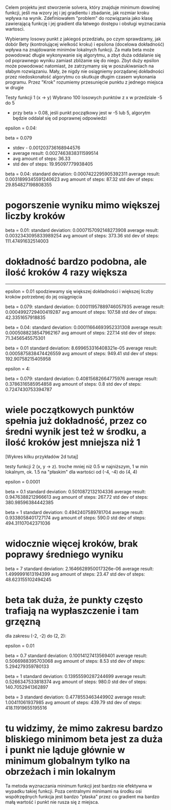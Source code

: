 Celem projektu jest stworzenie solvera, który znajduje minimum dowolnej funkcji, jeśli ma wzory 
jej i jej gradientu i zbadanie, jak rozmiar kroku wpływa na wynik.
Zdefiniowałem "problem" do rozwiązania jako klasę zawierającą funkcję i jej gradient dla
łatwego dostępu i obsługi wyznaczania wartosci.

Wybieramy losowy punkt z jakiegoś przedziału, po czym sprawdzamy, jak 
dobór Bety (kontrolującej wielkość kroku) i epsilona (docelowa dokładność) wpływa
na znajdowanie minimów lokalnych funkcji. Za mała beta może powodować długie wykonywanie się algorytmu,
a zbyt duża oddalanie się od poprawnego wyniku zamiast zbliżanie się do niego.
Zbyt duży epsilon może powodować natomiast, że zatrzymamy się w poszukiwaniach na słabym rozwiązaniu. 
Mały, że nigdy nie osiągniemy porządanej dokładności przez niedoskonałość algorytmu co skutkuje długim czasem wykonania programu.
Przez "Krok" rozumiemy przesunięcie punktu z jednego miejsca w drugie

Testy funkcji 1 (x -> y)
Wybrano 100 losowych punktów z x w przedziale -5 do 5
- przy beta > 0.08, jeśli punkt początkowy jest w -5 lub 5, algorytm będzie oddalał się od poprawnej odpowiedzi

epsilon = 0.04:

beta = 0.079
 - stdev - 0.001203736168944576
 - average result: 0.0027463838311599514
 - avg amount of steps: 36.33
 - std dev of steps: 19.95097779938405
 

beta = 0.04:
standard deviation: 0.0007422295905392311
average result: 0.0031899345591240623
avg amount of steps: 87.32
std dev of steps: 29.854827198808355
# pogorszenie wyniku mimo większej liczby kroków

beta = 0.01:
standard deviation: 0.0007157092148273908
average result: 0.0032343095833989254
avg amount of steps: 373.36
std dev of steps: 111.47491632514003
# dokładność bardzo podobna, ale ilość kroków 4 razy większa

-----------
epsilon = 0.01
spodziewamy się większej dokładności i większej liczby kroków potrzebnej do jej osiągnięcia

beta = 0.079:
standard deviation: 0.00011957889746057935
average result: 0.0004992729400419287
avg amount of steps: 107.58
std dev of steps: 42.3351657918835

beta = 0.04:
standard deviation: 0.00011664693952331308
average result: 0.0005088238547962167
avg amount of steps: 227.14
std dev of steps: 71.3456545575301

beta = 0.01
standard deviation: 8.699653316408321e-05
average result: 0.0005875838474426559
avg amount of steps: 949.41
std dev of steps: 192.90758215405958

epsilon = 4:

beta = 0.079:
standard deviation: 0.40815682664775976
average result: 0.3786316585954858
avg amount of steps: 0.8
std dev of steps: 0.7247430753394787
# wiele początkowych punktów spełnia już dokładność, przez co średni wynik jest też w środku, a ilość kroków jest mniejsza niż 1

[Wykres kilku przykładów 2d tutaj]



testy funkcji 2 (x, y -> z). troche mniej niż 0.5 w najniższym, 1 w min lokalnym, ok. 1.5 na "płaskim"
dla wartości od (-4, -4) do (4, 4)

epsilon = 0.0001

beta = 0.1
standard deviation: 0.5010872132104336
average result: 0.9476388212966613
avg amount of steps: 267.72
std dev of steps: 380.98596384442385

beta = 1
standard deviation: 0.4942407589781704
average result: 0.9338058401727174
avg amount of steps: 590.0 
std dev of steps: 494.31107042371036
# widocznie więcej kroków, brak poprawy średniego wyniku

beta = 7
standard deviation: 2.1646628950017326e-06
average result: 1.4999991613194399
avg amount of steps: 23.47
std dev of steps: 48.623155102494245
# beta tak duża, że punkty często trafiają na wypłaszczenie i tam grzęzną


dla zakresu (-2, -2) do (2, 2):

epsilon = 0.01

beta = 0.7
standard deviation: 0.10014127413569401
average result: 0.5066988395703068
avg amount of steps: 8.53
std dev of steps: 5.294279359780133
    
beta = 1
standard deviation: 0.13955590287244699
average result: 0.5266347533818374
avg amount of steps: 980.0
std dev of steps: 140.7052941362897
 
beta = 3
standard deviation: 0.4778553463449902
average result: 1.00411061937985
avg amount of steps: 439.79
std dev of steps: 418.11919655195516
# tu widzimy, że mimo zakresu bardzo bliskiego minimom beta jest za duża i punkt nie ląduje głównie w minimum globalnym tylko na obrzeżach i min lokalnym

Ta metoda wyznaczania minimum funkcji jest bardzo nie efektywna w wypadku takiej funkcji.
Poza centralnymi minimami na środku osi współrzędnych funkcja jest bardzo "płaska" przez co gradient ma bardzo małą wartość i punkt nie rusza się z miejsca. 